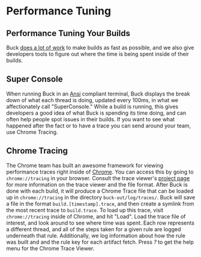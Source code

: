 # Performance Tuning

## Performance Tuning Your Builds

Buck [does a lot of work](https://buck.build/concept/what_makes_buck_so_fast.html) to make builds as fast as possible, and we also give developers tools to figure out where the time is being spent inside of their builds.

## Super Console

When running Buck in an [Ansi](http://en.wikipedia.org/wiki/ANSI_escape_code) compliant terminal, Buck displays the break down of what each thread is doing, updated every 100ms, in what we affectionately call "SuperConsole." While a build is running, this gives developers a good idea of what Buck is spending its time doing, and can often help people spot issues in their builds. If you want to see what happened after the fact or to have a trace you can send around your team, use Chrome Tracing.

## Chrome Tracing

The Chrome team has built an awesome framework for viewing performance traces right inside of [Chrome](http://www.chromium.org/developers/how-tos/trace-event-profiling-tool). You can access this by going to `chrome://tracing` in your browser. Consult the trace viewer's [project page](https://github.com/google/trace-viewer/) for more information on the trace viewer and the file format.
After Buck is done with each build, it will produce a Chrome Trace file that can be loaded up in `chrome://tracing` in the directory `buck-out/log/traces/`. Buck will save a file in the format `build.[timestamp].trace`, and then create a symlink from the most recent trace to `build.trace`.
To load up this trace, visit `chrome://tracing` inside of Chrome, and hit "Load". Load the trace file of interest, and look around to see where time was spent. Each row represents a different thread, and all of the steps taken for a given rule are logged underneath that rule. Additionally, we log information about how the rule was built and and the rule key for each artifact fetch. Press *?* to get the help menu for the Chrome Trace Viewer.
